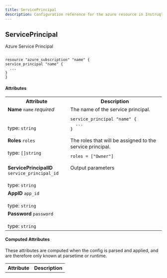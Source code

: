 ```yaml
---
title: ServicePrincipal
description: Configuration reference for the azure resource in Instruqt labs
---
```



## ServicePrincipal

Azure Service Principal

```hcl

resource "azure_subscription" "name" {
service_principal "name" {
  ...
}
}

```

#### Attributes

<table border="0" width="100%">
<tr>
  <th>Attribute</th>
  <th>Description</th>
</tr>
<tr id="serviceprincipal-name">
  <td class="left" width="40%" align="left" valign="top">
    <strong>Name</strong> <code>name</code> <em>required</em><br/><br/><br/>
    type: <code>string</code><br/>
    
  </td>
  <td class="right" width="60%" align="left" valign="top">
    The name of the service principal.

```hcl
service_principal "name" {
  ...
}
```
    
  </td>
</tr>
<tr id="serviceprincipal-roles">
  <td class="left" width="40%" align="left" valign="top">
    <strong>Roles</strong> <code>roles</code> <br/><br/>
    type: <code>[]string</code><br/>
    
  </td>
  <td class="right" width="60%" align="left" valign="top">
    The roles that will be assigned to the service principal.

```hcl
roles = ["Owner"]
```
    
  </td>
</tr>
<tr id="serviceprincipal-service_principal_id">
  <td class="left" width="40%" align="left" valign="top">
    <strong>ServicePrincipalID</strong> <code>service_principal_id</code> <br/><br/>
    type: <code>string</code><br/>
    
  </td>
  <td class="right" width="60%" align="left" valign="top">
    Output parameters
    
  </td>
</tr>
<tr id="serviceprincipal-app_id">
  <td class="left" width="40%" align="left" valign="top">
    <strong>AppID</strong> <code>app_id</code> <br/><br/>
    type: <code>string</code><br/>
    
  </td>
  <td class="right" width="60%" align="left" valign="top">
    
    
  </td>
</tr>
<tr id="serviceprincipal-password">
  <td class="left" width="40%" align="left" valign="top">
    <strong>Password</strong> <code>password</code> <br/><br/>
    type: <code>string</code><br/>
    
  </td>
  <td class="right" width="60%" align="left" valign="top">
    
    
  </td>
</tr>
</table>

#### Computed Attributes

These attributes are computed when the config is parsed and applied, and are 
therefore only known at parsetime or runtime.

<table border="0" width="100%">
<tr>
  <th>Attribute</th>
  <th>Description</th>
</tr>

</table>

